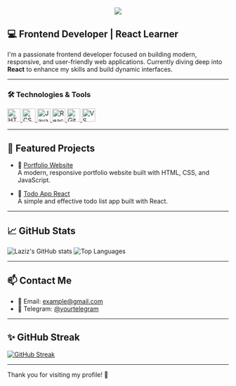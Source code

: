 <h1 align="center">
    <img src="https://readme-typing-svg.herokuapp.com/?font=Righteous&size=35&center=true&vCenter=true&width=500&height=70&duration=4000&lines=Hi+There!+👋;+I'm+Azizov+Laziz!+😉;" />
</h1>

## 💻 Frontend Developer | React Learner

I'm a passionate frontend developer focused on building modern, responsive, and user-friendly web applications. Currently diving deep into **React** to enhance my skills and build dynamic interfaces.

---

### 🛠️ Technologies & Tools

<p>
  <a href="https://developer.mozilla.org/en-US/docs/Web/HTML" target="_blank" rel="noopener noreferrer">
    <img src="https://img.shields.io/badge/HTML5-%23E34F26.svg?style=for-the-badge&logo=html5&logoColor=white" alt="HTML5" height="30" />
  </a>
  <a href="https://developer.mozilla.org/en-US/docs/Web/CSS" target="_blank" rel="noopener noreferrer">
    <img src="https://img.shields.io/badge/CSS3-%231572B6.svg?style=for-the-badge&logo=css3&logoColor=white" alt="CSS3" height="30" />
  </a>
  <a href="https://developer.mozilla.org/en-US/docs/Web/JavaScript" target="_blank" rel="noopener noreferrer">
    <img src="https://img.shields.io/badge/JavaScript-%23F7DF1E.svg?style=for-the-badge&logo=javascript&logoColor=black" alt="JavaScript" height="30" />
  </a>
  <a href="https://reactjs.org/" target="_blank" rel="noopener noreferrer">
    <img src="https://img.shields.io/badge/React-%2320232a.svg?style=for-the-badge&logo=react&logoColor=%2361DAFB" alt="React" height="30" />
  </a>
  <a href="https://git-scm.com/" target="_blank" rel="noopener noreferrer">
    <img src="https://img.shields.io/badge/Git-%23F05032.svg?style=for-the-badge&logo=git&logoColor=white" alt="Git" height="30" />
  </a>
  <a href="https://code.visualstudio.com/" target="_blank" rel="noopener noreferrer">
    <img src="https://img.shields.io/badge/VS_Code-%23007ACC.svg?style=for-the-badge&logo=visual-studio-code&logoColor=white" alt="VS Code" height="30" />
  </a>
</p>

---

## 💼 Featured Projects

- 🔗 [Portfolio Website](https://github.com/yourusername/portfolio)  
  A modern, responsive portfolio website built with HTML, CSS, and JavaScript.

- 🔗 [Todo App React](https://github.com/yourusername/todo-app-react)  
  A simple and effective todo list app built with React.

---

## 📈 GitHub Stats

![Laziz's GitHub stats](https://github-readme-stats.vercel.app/api?username=yourusername&show_icons=true&theme=radical)
![Top Languages](https://github-readme-stats.vercel.app/api/top-langs/?username=yourusername&layout=compact&theme=radical)

---

## 📫 Contact Me

- 📧 Email: example@gmail.com  
- 💬 Telegram: [@yourtelegram](https://t.me/yourtelegram)

---

## ✨ GitHub Streak

[![GitHub Streak](https://streak-stats.demolab.com?user=yourusername&theme=radical&border_radius=5)](https://git.io/streak-stats)

---

Thank you for visiting my profile! 🚀
